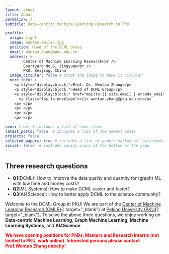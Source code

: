 ```yaml
---
layout: about
title: About
permalink: /
subtitle: Data-centric Machine Learning Research in PKU

profile:
  align: right
  image: wentao-smile3.jpg
  position: Head of the DCML Group
  email: wentao.zhang@pku.edu.cn
  address: >
        Center of Machine Learning Research<br />
        Courtyard No.6, Jingyuan<br />
        PKU, Beijing, China
  image_circular: false # crops the image to make it circular
  more_info: >
    <p style="display:block;">Prof. Dr. Wentao Zhang</p> 
    <p style="display:block;">Head of DCML Group</p>
    <a style="display:block;" href="mailto:{{ site.email | encode_email }}">
      <i class="fas fa-envelope"></i> wentao.zhang@pku.edu.cn</a>
    <p> </p>
    <p> </p>
    <p> </p>
    <p> </p>

news: true  # includes a list of news items
latest_posts: false  # includes a list of the newest posts
projects: false
selected_papers: true # includes a list of papers marked as "selected={true}"
social: false  # includes social icons at the bottom of the page
---
```


Three research questions
---
+ **Q1**(DCML): How to improve the data quality and quantity for (graph) ML with low time and money costs?
+ **Q2**(ML Systems): How to make DCML easier and faster?
+ **Q3**(AI4Science): How to better apply DCML to the science community?


Welcome to the DCML Group in PKU!
We are part of the [Center of Machine Learning Research (CMLR)](https://cmlr.pku.edu.cn/){: target="_blank"} at [Peking University (PKU)](https://www.pku.edu.cn/){: target="_blank"}. 
To solve the above three questions, we enjoy working on **Data-centric Machine Learning**, **Graph Machine Learning**, 
**Machine Learning Systems**, and **AI4Science**.

**<font color=red>We have opening positions for PhDs, Masters and Research Interns (not limited to PKU, work online). Interested persons please contact Prof.Wentao Zhang directly!</font>**

